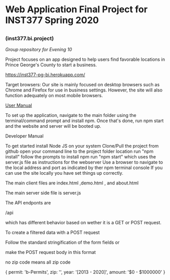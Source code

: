 # Web Application Final Project for INST377 Spring 2020
## 
### (inst377.bi.project)
*Group repository for Evening 10*

Project focuses on an app designed to help users find favorable locations in Prince George's County to start a business.

https://inst377-pg-bi.herokuapp.com/

Target browsers: Our site is mainly focused on desktop browsers 
such as Chrome and Firefox for use in business settings. However,
the site will also function adequately on most mobile browsers.

[User Manual](docs\user.md)

To set up the application, navigate to the main folder using the
terminal/command prompt and install npm. Once that's done, run
npm start and the website and server will be booted up.


Developer Manual

To get started install Node JS on your system
Clone/Pull the project from github
open your command line to the project folder location 
run "npm install"
follow the prompts to install npm
run "npm start" which uses the server.js file as instructions for the webserver 
Use a browser to navigate to the local address and port as indicated by ther npm terminal console
If you can use the site locally you have set things up correctly.


The main  client files are index.html ,demo.html , and about.html

The main server side file is server.js

The API endponts are 

/api 

which has different behavior based on wether it is a GET or POST request.


To create a filtered data with a POST request

Follow the standard stringification of the form fields or 

make the POST request body in this format

no zip code means all zip code

{
permit: 'b-Permits',
zip: '',
year: '[2013 - 2020]',
amount: '$0 - $1000000'
}
